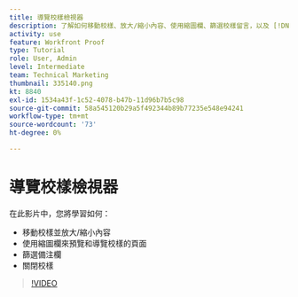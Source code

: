 ```yaml
---
title: 導覽校樣檢視器
description: 了解如何移動校樣、放大/縮小內容、使用縮圖欄、篩選校樣留言，以及 [!DNL  Workfront] 校對檢視器。
activity: use
feature: Workfront Proof
type: Tutorial
role: User, Admin
level: Intermediate
team: Technical Marketing
thumbnail: 335140.png
kt: 8840
exl-id: 1534a43f-1c52-4078-b47b-11d96b7b5c98
source-git-commit: 58a545120b29a5f492344b89b77235e548e94241
workflow-type: tm+mt
source-wordcount: '73'
ht-degree: 0%

---
```


# 導覽校樣檢視器

在此影片中，您將學習如何：

* 移動校樣並放大/縮小內容
* 使用縮圖欄來預覽和導覽校樣的頁面
* 篩選備注欄
* 關閉校樣

>[!VIDEO](https://video.tv.adobe.com/v/335140/?quality=12)

<!-- 
## Learn more
* Review a static proof
* Search within a proof
* Compare proofs
* Configure proofing viewer settings
* View the [!DNL Workfront] object associated with a proof
* Share a proof from the proofing viewer
* Print a proof summary within [!DNL Workfront]
-->
